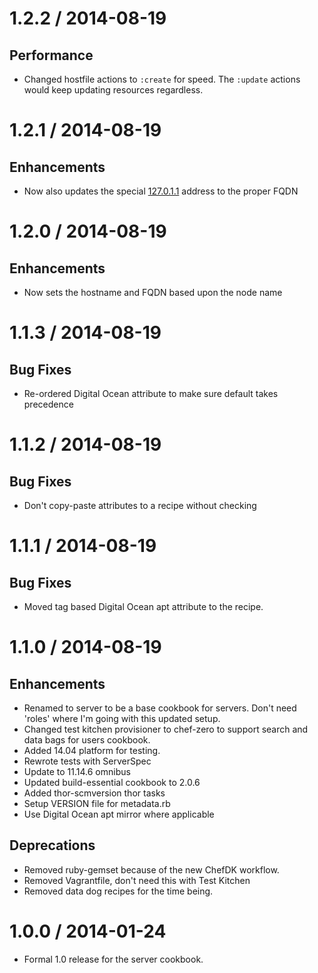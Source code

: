 # 1.2.2 / 2014-08-19

## Performance

* Changed hostfile actions to `:create` for speed. The `:update` actions would
  keep updating resources regardless.

# 1.2.1 / 2014-08-19

## Enhancements

* Now also updates the special [127.0.1.1][gateway] address to the proper FQDN

# 1.2.0 / 2014-08-19

## Enhancements

* Now sets the hostname and FQDN based upon the node name

# 1.1.3 / 2014-08-19

## Bug Fixes

* Re-ordered Digital Ocean attribute to make sure default takes precedence

# 1.1.2 / 2014-08-19

## Bug Fixes

* Don't copy-paste attributes to a recipe without checking

# 1.1.1 / 2014-08-19

## Bug Fixes

* Moved tag based Digital Ocean apt attribute to the recipe.

# 1.1.0 / 2014-08-19

## Enhancements

* Renamed to server to be a base cookbook for servers. Don't need 'roles' where
  I'm going with this updated setup.
* Changed test kitchen provisioner to chef-zero to support search and data
  bags for users cookbook.
* Added 14.04 platform for testing.
* Rewrote tests with ServerSpec
* Update to 11.14.6 omnibus
* Updated build-essential cookbook to 2.0.6
* Added thor-scmversion thor tasks
* Setup VERSION file for metadata.rb
* Use Digital Ocean apt mirror where applicable

## Deprecations

* Removed ruby-gemset because of the new ChefDK workflow.
* Removed Vagrantfile, don't need this with Test Kitchen
* Removed data dog recipes for the time being.

# 1.0.0 / 2014-01-24

* Formal 1.0 release for the server cookbook.

[gateway]: http://qref.sourceforge.net/quick/ch-gateway.en.html
